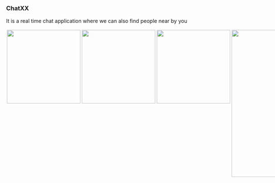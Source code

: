 <h3> ChatXX</h3>
<p> It is a real time chat application where we can also find people near by you</p>
<div style="display:flex;flexDirection:row;" " width="200" height="400" style="margin:2;"/>
 <img src="https://user-images.githubusercontent.com/65611955/109396303-def9e700-7956-11eb-8751-226aa4b06220.png" width="200" height"400" style="margin:2;"/>
<img src="https://user-images.githubusercontent.com/65611955/109396304-df927d80-7956-11eb-96e4-9272235300cb.png" width="200" height"400" style="margin:2;"/>
<img src="https://user-images.githubusercontent.com/65611955/109396306-df927d80-7956-11eb-9857-681a365c8c09.png" width="200" height"400" style="margin:2;"/>
<img src="https://user-images.githubusercontent.com/65611955/109395983-5cbcf300-7955-11eb-8346-2e6fff728923.png" width="200" height="400" style="margin:2;"/>
<img src="https://user-images.githubusercontent.com/65611955/109395984-5cbcf300-7955-11eb-83fa-ebfea8775ec9.png" width="200" height="400" style="margin:2;"/>
<img src="https://user-images.githubusercontent.com/65611955/109395985-5d558980-7955-11eb-8278-f0fdf57aa717.png" width="200" height="400" style="margin:2;"/>
<img src="https://user-images.githubusercontent.com/65611955/109395986-5d558980-7955-11eb-9b7f-919478daef31.png" width="200" height="400" style="margin:2;"/>
 <img src="https://user-images.githubusercontent.com/65611955/109395981-5b8bc600-7955-11eb-8f40-bcc1ed4c4176.png" width="200" height"400" style="margin:2;"/>
  <img src="https://user-images.githubusercontent.com/65611955/109395987-5dee2000-7955-11eb-964f-9335af94f814.png" width="200" height"400" style="margin:2;"/>
   <img src="https://user-images.githubusercontent.com/65611955/109395988-5e86b680-7955-11eb-8541-249ace3c11a9.png" width="200" height"400" style="margin:2;"/>
 <img src="https://user-images.githubusercontent.com/65611955/109395991-5f1f4d00-7955-11eb-98ed-612e33ffcdfc.png" width="200" height"400" style="margin:2;"/>
  <img src="https://user-images.githubusercontent.com/65611955/109395996-60507a00-7955-11eb-9fd0-54f707dff687.png" width="200" height"400" style="margin:2;"/>
<img src="https://user-images.githubusercontent.com/65611955/109395997-60e91080-7955-11eb-828b-a8155dfab418.png" width="200" height"400" style="margin:2;"/>


 </div>

